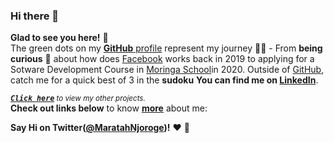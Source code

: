 ### Hi there 👋
**Glad to see you here!** :star_struck: <br> The green dots on my [**GitHub** profile](https://github.com/MaratahNjoroge?tab=repositories) represent my journey :running_man: - From **being curious** :thinking: about how does [Facebook](https://web.facebook.com/profile.php?id=100011897889432) works back in 2019 to applying for a Sotware Development Course in [Moringa  School](https://moringaschool.com/)in 2020. Outside of [GitHub](https://github.com/MaratahNjoroge), catch me for a quick best of 3 in the **sudoku** **You can find me on [LinkedIn](https://www.linkedin.com/in/marata-njoroge-811b4b1a7/)**.

<sup><kbd>***[Click here](https://github.com/MaratahNjoroge/MaratahNjoroge/blob/master/POJECTS.md)***</kbd> *to view my other projects.</sup>* <br>
**Check out links below** to know **[more](https://github.com/MaratahNjoroge/MaratahNjoroge/blob/master/ABOUT.md)** about me:

**Say Hi on Twitter([@MaratahNjoroge](https://twitter.com/MaratahNjoroge))!** :heart: 💬
